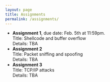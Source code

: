 ```yaml
---
layout: page
title: Assignments
permalink: /assignments/
---
```




<ul>

<li> 
<strong>Assignment 1</strong>, due date: Feb. 5th at 11:59pm.
<div>Title: Shellcode and buffer overflow</div>
<div>Details: TBA</div>
</li>

<li> 
<strong>Assignment 2</strong>
<div>Title: Packet sniffing and spoofing</div>
<div>Details: TBA</div>
</li>

<li> 
<strong>Assignment 3</strong>
<div>Title: TCP/IP attacks</div>
<div>Details: TBA</div>
</li>

</ul>
